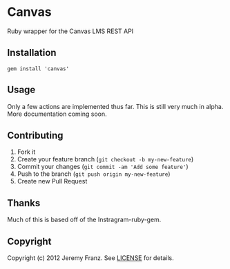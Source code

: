 # Canvas

Ruby wrapper for the Canvas LMS REST API

## Installation

```
gem install 'canvas'
```

## Usage

Only a few actions are implemented thus far. This is still very much in alpha. More documentation coming soon.

## Contributing

1. Fork it
2. Create your feature branch (`git checkout -b my-new-feature`)
3. Commit your changes (`git commit -am 'Add some feature'`)
4. Push to the branch (`git push origin my-new-feature`)
5. Create new Pull Request

## Thanks
Much of this is based off of the Instragram-ruby-gem.

## Copyright
Copyright (c) 2012 Jeremy Franz. See [LICENSE](https://github.com/jfranz/canvas/blob/master/LICENSE.md) for details.